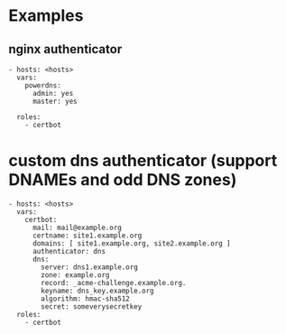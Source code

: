 # Examples
## nginx authenticator
```
- hosts: <hosts>
  vars:
    powerdns:
      admin: yes
      master: yes
      
  roles:
    - certbot
```
# custom dns authenticator (support DNAMEs and odd DNS zones)
```
- hosts: <hosts>
  vars:
    certbot:
      mail: mail@example.org
      certname: site1.example.org
      domains: [ site1.example.org, site2.example.org ]
      authenticator: dns
      dns:
        server: dns1.example.org
        zone: example.org
        record: _acme-challenge.example.org.
        keyname: dns_key.example.org
        algorithm: hmac-sha512
        secret: someverysecretkey
  roles:
    - certbot
```